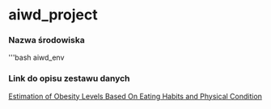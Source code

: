 # aiwd_project

### Nazwa środowiska
'''bash
aiwd_env

### Link do opisu zestawu danych
[Estimation of Obesity Levels Based On Eating Habits and Physical Condition](https://archive.ics.uci.edu/dataset/544/estimation+of+obesity+levels+based+on+eating+habits+and+physical+condition)

